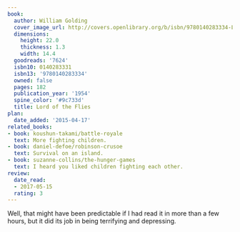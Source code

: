 ```yaml
---
book:
  author: William Golding
  cover_image_url: http://covers.openlibrary.org/b/isbn/9780140283334-L.jpg
  dimensions:
    height: 22.0
    thickness: 1.3
    width: 14.4
  goodreads: '7624'
  isbn10: 0140283331
  isbn13: '9780140283334'
  owned: false
  pages: 182
  publication_year: '1954'
  spine_color: '#9c733d'
  title: Lord of the Flies
plan:
  date_added: '2015-04-17'
related_books:
- book: koushun-takami/battle-royale
  text: More fighting children.
- book: daniel-defoe/robinson-crusoe
  text: Survival on an island.
- book: suzanne-collins/the-hunger-games
  text: I heard you liked children fighting each other.
review:
  date_read:
  - 2017-05-15
  rating: 3
---
```


Well, that might have been predictable if I had read it in more than a few hours, but it did its job in being terrifying
and depressing.
